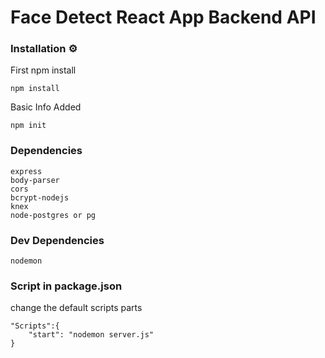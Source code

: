 # Face Detect React App Backend API

### Installation ⚙

First npm install 

```
npm install
```

Basic Info Added

```
npm init
```

### Dependencies

```
express
body-parser
cors
bcrypt-nodejs
knex
node-postgres or pg
```

### Dev Dependencies

```
nodemon
```

### Script in package.json

change the default scripts parts

```
"Scripts":{
    "start": "nodemon server.js"
}
```

